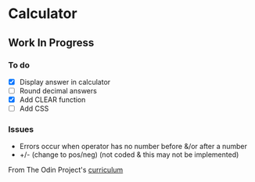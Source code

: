 # Calculator

## Work In Progress

### To do

- [x] Display answer in calculator
- [ ] Round decimal answers
- [x] Add CLEAR function
- [ ] Add CSS

### Issues

* Errors occur when operator has no number before &/or after a number
* +/- (change to pos/neg) (not coded & this may not be implemented)

From The Odin Project's [curriculum](https://www.theodinproject.com/lessons/calculator)
